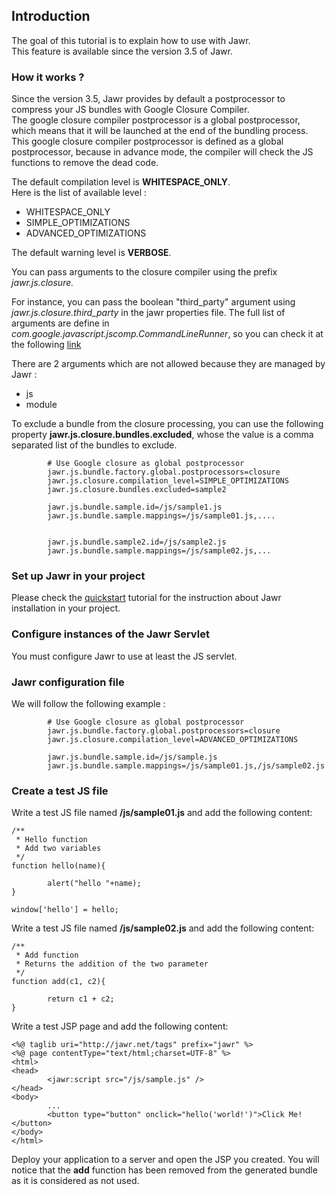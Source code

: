 Introduction
------------

The goal of this tutorial is to explain how to use with Jawr.  
This feature is available since the version 3.5 of Jawr.


### How it works ?

Since the version 3.5, Jawr provides by default a postprocessor to
compress your JS bundles with Google Closure Compiler.  
The google closure compiler postprocessor is a global postprocessor,
which means that it will be launched at the end of the bundling
process.  This google closure compiler postprocessor is defined as a
global postprocessor, because in advance mode, the compiler will check
the JS functions to remove the dead code.

The default compilation level is **WHITESPACE\_ONLY**.  
Here is the list of available level :

-   WHITESPACE\_ONLY
-   SIMPLE\_OPTIMIZATIONS
-   ADVANCED\_OPTIMIZATIONS

The default warning level is **VERBOSE**.

You can pass arguments to the closure compiler using the prefix
*jawr.js.closure.*

For instance, you can pass the boolean "third\_party" argument using
*jawr.js.closure.third\_party* in the jawr properties file. The full
list of arguments are define in
*com.google.javascript.jscomp.CommandLineRunner*, so you can check it at
the following [link](http://closure-compiler.googlecode.com/svn/trunk/src/com/google/javascript/jscomp/CommandLineRunner.java)

There are 2 arguments which are not allowed because they are managed by
Jawr :

-   js
-   module

To exclude a bundle from the closure processing, you can use the
following property **jawr.js.closure.bundles.excluded**, whose the value
is a comma separated list of the bundles to exclude.


            # Use Google closure as global postprocessor
            jawr.js.bundle.factory.global.postprocessors=closure
            jawr.js.closure.compilation_level=SIMPLE_OPTIMIZATIONS
            jawr.js.closure.bundles.excluded=sample2
            
            jawr.js.bundle.sample.id=/js/sample1.js
            jawr.js.bundle.sample.mappings=/js/sample01.js,....
            
            
            jawr.js.bundle.sample2.id=/js/sample2.js
            jawr.js.bundle.sample.mappings=/js/sample02.js,...
            


### Set up Jawr in your project

Please check the [quickstart](./quickstart.html) tutorial for the
instruction about Jawr installation in your project.


### Configure instances of the Jawr Servlet

You must configure Jawr to use at least the JS servlet.


### Jawr configuration file

We will follow the following example :


            # Use Google closure as global postprocessor
            jawr.js.bundle.factory.global.postprocessors=closure
            jawr.js.closure.compilation_level=ADVANCED_OPTIMIZATIONS
            
            jawr.js.bundle.sample.id=/js/sample.js
            jawr.js.bundle.sample.mappings=/js/sample01.js,/js/sample02.js
            

### Create a test JS file

Write a test JS file named **/js/sample01.js** and add the following
content:


    /**
     * Hello function
     * Add two variables
     */
    function hello(name){

            alert("hello "+name); 
    }

    window['hello'] = hello;


Write a test JS file named **/js/sample02.js** and add the following
content:

    /**
     * Add function
     * Returns the addition of the two parameter
     */
    function add(c1, c2){

            return c1 + c2; 
    }


Write a test JSP page and add the following content:


    <%@ taglib uri="http://jawr.net/tags" prefix="jawr" %>
    <%@ page contentType="text/html;charset=UTF-8" %>
    <html>
    <head>
            <jawr:script src="/js/sample.js" />
    </head>
    <body>
            ...
            <button type="button" onclick="hello('world!')">Click Me!</button>
    </body>
    </html>

Deploy your application to a server and open the JSP you created. You
will notice that the **add** function has been removed from the
generated bundle as it is considered as not used.

